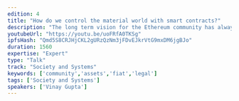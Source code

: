 ```yaml
---
edition: 4
title: "How do we control the material world with smart contracts?"
description: "The long term vision for the Ethereum community has always been that car rentals, high finance and Cryptokitties would all co-exist on the same blockchain. However, some assets (like Cryptokitties) are purely digital whereas others are purely material (your house) and automatically subject to fiat regulation. How are we to manage fiat property using crypto tools? Vinay will present the results of several years of research in the practical legal technicalities of controlling fiat property from Ethereum smart contracts, with examples from a variety of real world use cases."
youtubeUrl: "https://youtu.be/uoFRfA0TKSg"
ipfsHash: "Qmd5S8CRJHjCKL2gURzQzNm3jFDvEJkrVtG9mxDM6jgBJo"
duration: 1560
expertise: "Expert"
type: "Talk"
track: "Society and Systems"
keywords: ['community','assets','fiat','legal']
tags: ['Society and Systems']
speakers: ['Vinay Gupta']
---
```

